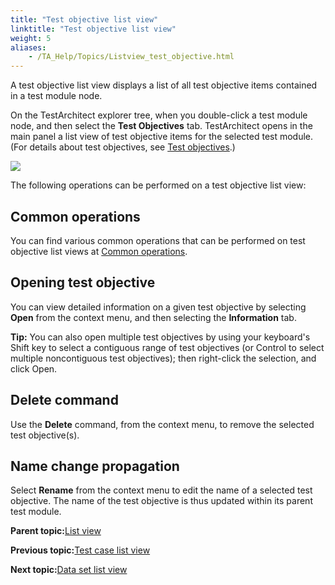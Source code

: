 ```yaml
--- 
title: "Test objective list view"
linktitle: "Test objective list view"
weight: 5
aliases: 
    - /TA_Help/Topics/Listview_test_objective.html
---
```


A test objective list view displays a list of all test objective items contained in a test module node.

On the TestArchitect explorer tree, when you double-click a test module node, and then select the **Test Objectives** tab. TestArchitect opens in the main panel a list view of test objective items for the selected test module. \(For details about test objectives, see [Test objectives](/TA_Help/Topics/Projects_and_tests_TO.html).\)

![](/images//Images/Listview_test_objective.png)

The following operations can be performed on a test objective list view:

## Common operations

You can find various common operations that can be performed on test objective list views at [Common operations](/TA_Help/Topics/Listview_common_operations.html).

## Opening test objective

You can view detailed information on a given test objective by selecting **Open** from the context menu, and then selecting the **Information** tab.

**Tip:** You can also open multiple test objectives by using your keyboard's Shift key to select a contiguous range of test objectives \(or Control to select multiple noncontiguous test objectives\); then right-click the selection, and click Open.

## Delete command

Use the **Delete** command, from the context menu, to remove the selected test objective\(s\).

## Name change propagation

Select **Rename** from the context menu to edit the name of a selected test objective. The name of the test objective is thus updated within its parent test module.

**Parent topic:**[List view](/TA_Help/Topics/Projects_and_tests_list_view.html)

**Previous topic:**[Test case list view](/TA_Help/Topics/Listview_test_case.html)

**Next topic:**[Data set list view](/TA_Help/Topics/Listview_data_set.html)

